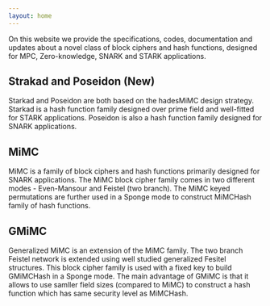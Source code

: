 ```yaml
---
layout: home
---
```



On this website we provide the specifications, codes, documentation and updates about a novel class of block ciphers and hash functions, designed for MPC, Zero-knowledge, SNARK and STARK applications. 


## Strakad and Poseidon (New)

Starkad and Poseidon are both based on the hadesMiMC design strategy. Starkad is a hash function family designed over prime field and well-fitted for STARK applications. Poseidon is also a hash function family designed for SNARK applications.    


## MiMC

MiMC is a family of block ciphers and hash functions primarily designed for SNARK applications. The MiMC block cipher family comes in two different modes - Even-Mansour and Feistel (two branch). The MiMC keyed permutations are further used in a Sponge mode to construct MiMCHash family of hash functions.


## GMiMC

Generalized MiMC is an extension of the MiMC family. The two branch Feistel network is extended using well studied generalized Fesitel structures. This block cipher family is used with a fixed key to build GMiMCHash in a Sponge mode. The main advantage of GMiMC is that it allows to use samller field sizes (compared to MiMC) to construct a hash function which has same security level as MiMCHash. 



